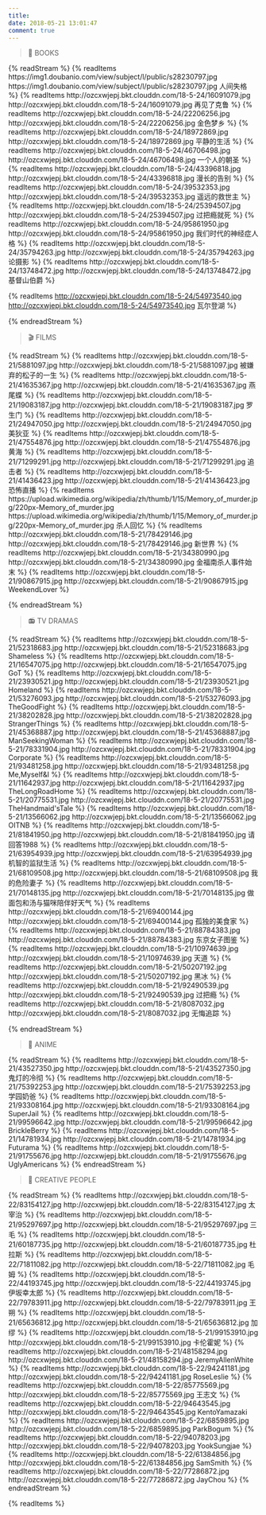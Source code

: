 ```yaml
---
title: 
date: 2018-05-21 13:01:47
comment: true
---
```

<blockquote class="question">📖 BOOKS</blockquote>  ​ 
{% readStream %}
{% readItems https://img1.doubanio.com/view/subject/l/public/s28230797.jpg https://img1.doubanio.com/view/subject/l/public/s28230797.jpg 人间失格 %}
{% readItems http://ozcxwjepj.bkt.clouddn.com/18-5-24/16091079.jpg http://ozcxwjepj.bkt.clouddn.com/18-5-24/16091079.jpg 再见了克鲁 %}
{% readItems http://ozcxwjepj.bkt.clouddn.com/18-5-24/22206256.jpg http://ozcxwjepj.bkt.clouddn.com/18-5-24/22206256.jpg 金色梦乡 %}
{% readItems http://ozcxwjepj.bkt.clouddn.com/18-5-24/18972869.jpg http://ozcxwjepj.bkt.clouddn.com/18-5-24/18972869.jpg 平静的生活 %}
{% readItems http://ozcxwjepj.bkt.clouddn.com/18-5-24/46706498.jpg http://ozcxwjepj.bkt.clouddn.com/18-5-24/46706498.jpg 一个人的朝圣 %}
{% readItems http://ozcxwjepj.bkt.clouddn.com/18-5-24/43396818.jpg http://ozcxwjepj.bkt.clouddn.com/18-5-24/43396818.jpg 漫长的告别 %}
{% readItems http://ozcxwjepj.bkt.clouddn.com/18-5-24/39532353.jpg http://ozcxwjepj.bkt.clouddn.com/18-5-24/39532353.jpg 遥远的救世主 %}
{% readItems http://ozcxwjepj.bkt.clouddn.com/18-5-24/25394507.jpg http://ozcxwjepj.bkt.clouddn.com/18-5-24/25394507.jpg 过把瘾就死 %}
{% readItems http://ozcxwjepj.bkt.clouddn.com/18-5-24/95861950.jpg http://ozcxwjepj.bkt.clouddn.com/18-5-24/95861950.jpg 我们时代的神经症人格 %}
{% readItems http://ozcxwjepj.bkt.clouddn.com/18-5-24/35794263.jpg http://ozcxwjepj.bkt.clouddn.com/18-5-24/35794263.jpg 论摄影 %}
{% readItems http://ozcxwjepj.bkt.clouddn.com/18-5-24/13748472.jpg http://ozcxwjepj.bkt.clouddn.com/18-5-24/13748472.jpg 基督山伯爵 %}

{% readItems http://ozcxwjepj.bkt.clouddn.com/18-5-24/54973540.jpg http://ozcxwjepj.bkt.clouddn.com/18-5-24/54973540.jpg 瓦尔登湖 %}

{% endreadStream %} 
​
<blockquote class="question">🎬 FILMS</blockquote>
{% readStream %}
{% readItems http://ozcxwjepj.bkt.clouddn.com/18-5-21/5881097.jpg http://ozcxwjepj.bkt.clouddn.com/18-5-21/5881097.jpg 被嫌弃的松子的一生 %}
{% readItems http://ozcxwjepj.bkt.clouddn.com/18-5-21/41635367.jpg http://ozcxwjepj.bkt.clouddn.com/18-5-21/41635367.jpg 燕尾蝶 %}
{% readItems http://ozcxwjepj.bkt.clouddn.com/18-5-21/19083187.jpg http://ozcxwjepj.bkt.clouddn.com/18-5-21/19083187.jpg 罗生门 %}
{% readItems http://ozcxwjepj.bkt.clouddn.com/18-5-21/24947050.jpg http://ozcxwjepj.bkt.clouddn.com/18-5-21/24947050.jpg 美狄亚 %}
{% readItems http://ozcxwjepj.bkt.clouddn.com/18-5-21/47554876.jpg http://ozcxwjepj.bkt.clouddn.com/18-5-21/47554876.jpg 黄海 %}
{% readItems http://ozcxwjepj.bkt.clouddn.com/18-5-21/71299291.jpg http://ozcxwjepj.bkt.clouddn.com/18-5-21/71299291.jpg 追击者 %}
{% readItems http://ozcxwjepj.bkt.clouddn.com/18-5-21/41436423.jpg http://ozcxwjepj.bkt.clouddn.com/18-5-21/41436423.jpg 恐怖直播 %}
{% readItems https://upload.wikimedia.org/wikipedia/zh/thumb/1/15/Memory_of_murder.jpg/220px-Memory_of_murder.jpg https://upload.wikimedia.org/wikipedia/zh/thumb/1/15/Memory_of_murder.jpg/220px-Memory_of_murder.jpg 杀人回忆 %}
{% readItems http://ozcxwjepj.bkt.clouddn.com/18-5-21/78429146.jpg http://ozcxwjepj.bkt.clouddn.com/18-5-21/78429146.jpg 新世界 %}
{% readItems http://ozcxwjepj.bkt.clouddn.com/18-5-21/34380990.jpg http://ozcxwjepj.bkt.clouddn.com/18-5-21/34380990.jpg 金福南杀人事件始末 %}
{% readItems http://ozcxwjepj.bkt.clouddn.com/18-5-21/90867915.jpg http://ozcxwjepj.bkt.clouddn.com/18-5-21/90867915.jpg WeekendLover %}

{% endreadStream %} 

<blockquote class="question">📻 TV DRAMAS</blockquote>
{% readStream %}
{% readItems http://ozcxwjepj.bkt.clouddn.com/18-5-21/52318683.jpg http://ozcxwjepj.bkt.clouddn.com/18-5-21/52318683.jpg Shameless %}
{% readItems http://ozcxwjepj.bkt.clouddn.com/18-5-21/16547075.jpg http://ozcxwjepj.bkt.clouddn.com/18-5-21/16547075.jpg GoT %}
{% readItems http://ozcxwjepj.bkt.clouddn.com/18-5-21/23930521.jpg http://ozcxwjepj.bkt.clouddn.com/18-5-21/23930521.jpg Homeland %}
{% readItems http://ozcxwjepj.bkt.clouddn.com/18-5-21/53276093.jpg http://ozcxwjepj.bkt.clouddn.com/18-5-21/53276093.jpg TheGoodFight %}
{% readItems http://ozcxwjepj.bkt.clouddn.com/18-5-21/38202828.jpg http://ozcxwjepj.bkt.clouddn.com/18-5-21/38202828.jpg StrangerThings  %}
{% readItems http://ozcxwjepj.bkt.clouddn.com/18-5-21/45368887.jpg http://ozcxwjepj.bkt.clouddn.com/18-5-21/45368887.jpg ManSeekingWoman %}
{% readItems http://ozcxwjepj.bkt.clouddn.com/18-5-21/78331904.jpg http://ozcxwjepj.bkt.clouddn.com/18-5-21/78331904.jpg Corporate %}
{% readItems http://ozcxwjepj.bkt.clouddn.com/18-5-21/93481258.jpg http://ozcxwjepj.bkt.clouddn.com/18-5-21/93481258.jpg Me,Myself&I %}
{% readItems http://ozcxwjepj.bkt.clouddn.com/18-5-21/11642937.jpg http://ozcxwjepj.bkt.clouddn.com/18-5-21/11642937.jpg TheLongRoadHome %}
{% readItems http://ozcxwjepj.bkt.clouddn.com/18-5-21/20775531.jpg http://ozcxwjepj.bkt.clouddn.com/18-5-21/20775531.jpg TheHandmaid'sTale %}
{% readItems http://ozcxwjepj.bkt.clouddn.com/18-5-21/13566062.jpg http://ozcxwjepj.bkt.clouddn.com/18-5-21/13566062.jpg OITNB %}
{% readItems http://ozcxwjepj.bkt.clouddn.com/18-5-21/81841950.jpg http://ozcxwjepj.bkt.clouddn.com/18-5-21/81841950.jpg 请回答1988 %}
{% readItems http://ozcxwjepj.bkt.clouddn.com/18-5-21/63954939.jpg http://ozcxwjepj.bkt.clouddn.com/18-5-21/63954939.jpg 机智的监狱生活 %}
{% readItems http://ozcxwjepj.bkt.clouddn.com/18-5-21/68109508.jpg http://ozcxwjepj.bkt.clouddn.com/18-5-21/68109508.jpg 我的危险妻子 %}
{% readItems http://ozcxwjepj.bkt.clouddn.com/18-5-21/70148135.jpg http://ozcxwjepj.bkt.clouddn.com/18-5-21/70148135.jpg 做面包和汤与猫咪陪伴好天气 %}
{% readItems http://ozcxwjepj.bkt.clouddn.com/18-5-21/69400144.jpg http://ozcxwjepj.bkt.clouddn.com/18-5-21/69400144.jpg 孤独的美食家 %}
{% readItems http://ozcxwjepj.bkt.clouddn.com/18-5-21/88784383.jpg http://ozcxwjepj.bkt.clouddn.com/18-5-21/88784383.jpg 东京女子图鉴 %}
{% readItems http://ozcxwjepj.bkt.clouddn.com/18-5-21/10974639.jpg http://ozcxwjepj.bkt.clouddn.com/18-5-21/10974639.jpg 天道 %}
{% readItems http://ozcxwjepj.bkt.clouddn.com/18-5-21/50207192.jpg http://ozcxwjepj.bkt.clouddn.com/18-5-21/50207192.jpg 黑冰 %}
{% readItems http://ozcxwjepj.bkt.clouddn.com/18-5-21/92490539.jpg http://ozcxwjepj.bkt.clouddn.com/18-5-21/92490539.jpg 过把瘾 %}
{% readItems http://ozcxwjepj.bkt.clouddn.com/18-5-21/8087032.jpg http://ozcxwjepj.bkt.clouddn.com/18-5-21/8087032.jpg 无悔追踪 %}

{% endreadStream %} 

<blockquote class="question">🎠️ ANIME</blockquote>
{% readStream %}
{% readItems http://ozcxwjepj.bkt.clouddn.com/18-5-21/43527350.jpg http://ozcxwjepj.bkt.clouddn.com/18-5-21/43527350.jpg 鬼灯的冷彻 %}
{% readItems http://ozcxwjepj.bkt.clouddn.com/18-5-21/75392253.jpg http://ozcxwjepj.bkt.clouddn.com/18-5-21/75392253.jpg 学园奶爸 %}
{% readItems http://ozcxwjepj.bkt.clouddn.com/18-5-21/93308164.jpg http://ozcxwjepj.bkt.clouddn.com/18-5-21/93308164.jpg SuperJail %}
{% readItems http://ozcxwjepj.bkt.clouddn.com/18-5-21/99596642.jpg http://ozcxwjepj.bkt.clouddn.com/18-5-21/99596642.jpg BrickleBerry %}
{% readItems http://ozcxwjepj.bkt.clouddn.com/18-5-21/14781934.jpg http://ozcxwjepj.bkt.clouddn.com/18-5-21/14781934.jpg Futurama %}
{% readItems http://ozcxwjepj.bkt.clouddn.com/18-5-21/91755676.jpg http://ozcxwjepj.bkt.clouddn.com/18-5-21/91755676.jpg UglyAmericans %}
{% endreadStream %} 

<blockquote class="question">🎇 CREATIVE PEOPLE</blockquote> 
{% readStream %}
{% readItems http://ozcxwjepj.bkt.clouddn.com/18-5-22/83154127.jpg http://ozcxwjepj.bkt.clouddn.com/18-5-22/83154127.jpg 太宰治 %}
{% readItems http://ozcxwjepj.bkt.clouddn.com/18-5-21/95297697.jpg http://ozcxwjepj.bkt.clouddn.com/18-5-21/95297697.jpg 三毛 %}
{% readItems http://ozcxwjepj.bkt.clouddn.com/18-5-21/60187735.jpg http://ozcxwjepj.bkt.clouddn.com/18-5-21/60187735.jpg 杜拉斯 %}
{% readItems http://ozcxwjepj.bkt.clouddn.com/18-5-22/71811082.jpg http://ozcxwjepj.bkt.clouddn.com/18-5-22/71811082.jpg 毛姆 %}
{% readItems http://ozcxwjepj.bkt.clouddn.com/18-5-22/44193745.jpg http://ozcxwjepj.bkt.clouddn.com/18-5-22/44193745.jpg 伊坂幸太郎 %}
{% readItems http://ozcxwjepj.bkt.clouddn.com/18-5-22/79783911.jpg http://ozcxwjepj.bkt.clouddn.com/18-5-22/79783911.jpg 王朔 %}
{% readItems http://ozcxwjepj.bkt.clouddn.com/18-5-21/65636812.jpg http://ozcxwjepj.bkt.clouddn.com/18-5-21/65636812.jpg 加缪 %}
{% readItems http://ozcxwjepj.bkt.clouddn.com/18-5-21/99153910.jpg http://ozcxwjepj.bkt.clouddn.com/18-5-21/99153910.jpg 卡伦霍妮 %}
{% readItems http://ozcxwjepj.bkt.clouddn.com/18-5-21/48158294.jpg http://ozcxwjepj.bkt.clouddn.com/18-5-21/48158294.jpg JeremyAllenWhite %}
{% readItems http://ozcxwjepj.bkt.clouddn.com/18-5-22/94241181.jpg http://ozcxwjepj.bkt.clouddn.com/18-5-22/94241181.jpg RoseLeslie %}
{% readItems http://ozcxwjepj.bkt.clouddn.com/18-5-22/85775569.jpg http://ozcxwjepj.bkt.clouddn.com/18-5-22/85775569.jpg 王志文 %}
{% readItems http://ozcxwjepj.bkt.clouddn.com/18-5-22/94643545.jpg 
http://ozcxwjepj.bkt.clouddn.com/18-5-22/94643545.jpg KentoYamazaki %}
{% readItems http://ozcxwjepj.bkt.clouddn.com/18-5-22/6859895.jpg http://ozcxwjepj.bkt.clouddn.com/18-5-22/6859895.jpg ParkBogum %}
{% readItems http://ozcxwjepj.bkt.clouddn.com/18-5-22/94078203.jpg http://ozcxwjepj.bkt.clouddn.com/18-5-22/94078203.jpg YookSungjae %}
{% readItems http://ozcxwjepj.bkt.clouddn.com/18-5-22/61384856.jpg http://ozcxwjepj.bkt.clouddn.com/18-5-22/61384856.jpg SamSmith %}
{% readItems http://ozcxwjepj.bkt.clouddn.com/18-5-22/77286872.jpg http://ozcxwjepj.bkt.clouddn.com/18-5-22/77286872.jpg JayChou %}
{% endreadStream %} 


{% readItems  %}
